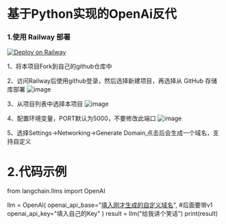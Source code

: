 # 基于Python实现的OpenAi反代

###  1.使用 Railway 部署
[![Deploy on Railway](https://railway.app/button.svg)](https://railway.app?referralCode=3IMB0X)

1、将本项目Fork到自己的github仓库中

2、访问Railway后使用github登录，然后选择新建项目，再选择从 GitHub 存储库部署
![image](https://github.com/DYouWan/python_proxy_openai/assets/18019108/7b1c37b1-7d43-471d-8697-9fa931feb326)

3、从项目列表中选择本项目
![image](https://github.com/DYouWan/python_proxy_openai/assets/18019108/ae8bef14-f43e-42d9-8535-ad747c07dda2)

4、配置环境变量，PORT默认为5000，不要修改此端口
![image](https://github.com/DYouWan/python_proxy_openai/assets/18019108/b018b9c0-3d8a-4352-829b-bae6a2056405)

5、选择Settings->Networking->Generate Domain,点击后会生成一个域名，支持自定义



# 2.代码示例
from langchain.llms import OpenAI

llm = OpenAI(
    openai_api_base="[填入刚才生成的自定义域名](https://xxxxx.railway.app/v1)",  #后面要带v1
    openai_api_key="填入自己的Key"
)
result = llm("给我讲个笑话")
print(result)
